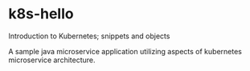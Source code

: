 # k8s-hello
Introduction to Kubernetes; snippets and objects

A sample java microservice application utilizing aspects of kubernetes microservice architecture.

